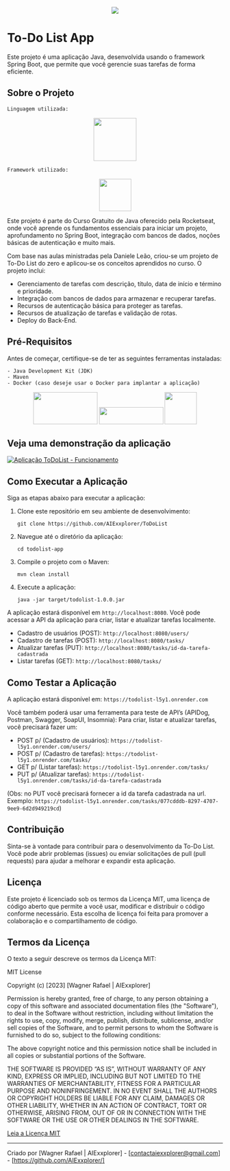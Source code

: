 <p align="center">
  <img src="https://cdn.discordapp.com/attachments/1100606273633914941/1164402842627481600/Thumbnail.png?ex=654315a7&is=6530a0a7&hm=e1e6dc4791f8cd2f30e43223444c264710c48ee0bd83e2423e674ae9e60bf6b3&" />
</p>

# To-Do List App

Este projeto é uma aplicação Java, desenvolvida usando o framework Spring Boot, que permite que você gerencie suas tarefas de forma eficiente.

## Sobre o Projeto
```
Linguagem utilizada: 
```
<p align="center">
  <img src="https://cdn.jsdelivr.net/gh/devicons/devicon/icons/java/java-original-wordmark.svg" width="100" height="100" />
</p>

```
Framework utilizado:
```
<p align="center">
  <img src="https://spring.io/img/logos/spring-initializr.svg" width="75" height="75" />
</p>

Este projeto é parte do Curso Gratuito de Java oferecido pela Rocketseat, onde você aprende os fundamentos essenciais para iniciar um projeto, aprofundamento no Spring Boot, integração com bancos de dados, noções básicas de autenticação e muito mais.

Com base nas aulas ministradas pela Daniele Leão, criou-se um projeto de To-Do List do zero e aplicou-se os conceitos aprendidos no curso. O projeto inclui:

- Gerenciamento de tarefas com descrição, título, data de início e término e prioridade.
- Integração com bancos de dados para armazenar e recuperar tarefas.
- Recursos de autenticação básica para proteger as tarefas.
- Recursos de atualização de tarefas e validação de rotas.
- Deploy do Back-End.

## Pré-Requisitos

Antes de começar, certifique-se de ter as seguintes ferramentas instaladas:
```
- Java Development Kit (JDK)
- Maven
- Docker (caso deseje usar o Docker para implantar a aplicação)
```
<p align="center">
  <img src="https://github.com/madhurimarawat/Java-Programming/assets/105432776/21fbc4f4-3bb0-4ea9-95b7-e5a7e52d6f93" width="150" height="75" />
  <img src="https://upload.wikimedia.org/wikipedia/commons/thumb/5/52/Apache_Maven_logo.svg/2560px-Apache_Maven_logo.svg.png" width="150" height="40" />
  <img src="https://cdn.jsdelivr.net/gh/devicons/devicon/icons/docker/docker-original-wordmark.svg" width="75" height="75" />
</p>


## Veja uma demonstração da aplicação
[![Aplicação ToDoList - Funcionamento](https://img.shields.io/badge/YouTube-FF0000?style=for-the-badge&logo=youtube&logoColor=white)](https://youtu.be/Q_pw0Oty7oA)

## Como Executar a Aplicação

Siga as etapas abaixo para executar a aplicação:

1. Clone este repositório em seu ambiente de desenvolvimento:

    ```
    git clone https://github.com/AIExxplorer/ToDoList
    ```

2. Navegue até o diretório da aplicação: 

    ```
    cd todolist-app
    ```

3. Compile o projeto com o Maven: 

    ```
    mvn clean install
    ```

4. Execute a aplicação: 

    ```
    java -jar target/todolist-1.0.0.jar
    ```

A aplicação estará disponível em `http://localhost:8080`. Você pode acessar a API da aplicação para criar, listar e atualizar tarefas localmente.

- Cadastro de usuários (POST): `http://localhost:8080/users/`
- Cadastro de tarefas (POST): `http://localhost:8080/tasks/`
- Atualizar tarefas (PUT): `http://localhost:8080/tasks/id-da-tarefa-cadastrada`
- Listar tarefas (GET): `http://localhost:8080/tasks/`

## Como Testar a Aplicação

A aplicação estará disponível em: `https://todolist-l5y1.onrender.com`

Você também poderá usar uma ferramenta para teste de API’s (APIDog, Postman, Swagger, SoapUI, Insomnia): Para criar, listar e atualizar tarefas, você precisará fazer um:

- POST p/ (Cadastro de usuários): `https://todolist-l5y1.onrender.com/users/`
- POST p/ (Cadastro de tarefas):  `https://todolist-l5y1.onrender.com/tasks/`
- GET p/ (Listar tarefas): `https://todolist-l5y1.onrender.com/tasks/`
- PUT p/ (Atualizar tarefas): `https://todolist-l5y1.onrender.com/tasks/id-da-tarefa-cadastrada`

(Obs: no PUT você precisará fornecer a id da tarefa cadastrada na url. Exemplo: `https://todolist-l5y1.onrender.com/tasks/077cdddb-8297-4707-9ee9-6d2d949219cd`)

## Contribuição

Sinta-se à vontade para contribuir para o desenvolvimento da To-Do List. Você pode abrir problemas (issues) ou enviar solicitações de pull (pull requests) para ajudar a melhorar e expandir esta aplicação.

## Licença

Este projeto é licenciado sob os termos da Licença MIT, uma licença de código aberto que permite a você usar, modificar e distribuir o código conforme necessário. Esta escolha de licença foi feita para promover a colaboração e o compartilhamento de código.

## Termos da Licença

O texto a seguir descreve os termos da Licença MIT:

MIT License

Copyright (c) [2023] [Wagner Rafael | AIExxplorer]

Permission is hereby granted, free of charge, to any person obtaining a copy
of this software and associated documentation files (the "Software"), to deal
in the Software without restriction, including without limitation the rights
to use, copy, modify, merge, publish, distribute, sublicense, and/or sell
copies of the Software, and to permit persons to whom the Software is
furnished to do so, subject to the following conditions:

The above copyright notice and this permission notice shall be included in all copies or substantial portions of the Software.

THE SOFTWARE IS PROVIDED “AS IS”, WITHOUT WARRANTY OF ANY KIND, EXPRESS OR IMPLIED, INCLUDING BUT NOT LIMITED TO THE WARRANTIES OF MERCHANTABILITY, FITNESS FOR A PARTICULAR PURPOSE AND NONINFRINGEMENT. IN NO EVENT SHALL THE AUTHORS OR COPYRIGHT HOLDERS BE LIABLE FOR ANY CLAIM, DAMAGES OR OTHER LIABILITY, WHETHER IN AN ACTION OF CONTRACT, TORT OR OTHERWISE, ARISING FROM, OUT OF OR IN CONNECTION WITH THE SOFTWARE OR THE USE OR OTHER DEALINGS IN THE SOFTWARE.

[Leia a Licença MIT](https://opensource.org/licenses/MIT)

---

Criado por [Wagner Rafael | AIExxplorer] - [contactaiexxplorer@gmail.com] - [https://github.com/AIExxplorer/]
